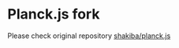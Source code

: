 # Planck.js fork

Please check original repository [shakiba/planck.js](https://github.com/shakiba/planck.js)